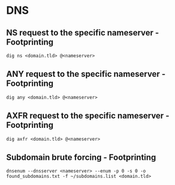 # DNS

## NS request to the specific nameserver - Footprinting
```
dig ns <domain.tld> @<nameserver>
```

## ANY request to the specific nameserver - Footprinting
```
dig any <domain.tld> @<nameserver>
```

## AXFR request to the specific nameserver - Footprinting
```
dig axfr <domain.tld> @<nameserver>
```

## Subdomain brute forcing - Footprinting
```
dnsenum --dnsserver <nameserver> --enum -p 0 -s 0 -o found_subdomains.txt -f ~/subdomains.list <domain.tld>
```

